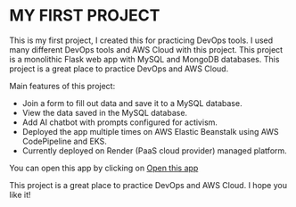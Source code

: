 # MY FIRST PROJECT

This is my first project, I created this for practicing DevOps tools. I used many different DevOps tools and AWS Cloud with this project. This project is a monolithic Flask web app with MySQL and MongoDB databases. This project is a great place to practice DevOps and AWS Cloud.

Main features of this project:

- Join a form to fill out data and save it to a MySQL database.
- View the data saved in the MySQL database.
- Add AI chatbot with prompts configured for activism.
- Deployed the app multiple times on AWS Elastic Beanstalk using AWS CodePipeline and EKS.
- Currently deployed on Render (PaaS cloud provider) managed platform.

You can open this app by clicking on [Open this app](https://rajatvegan.onrender.com/)

This project is a great place to practice DevOps and AWS Cloud. I hope you like it!
